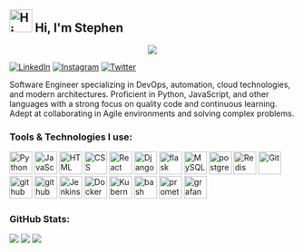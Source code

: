 <div>
  <h2>
  <img src="https://res.cloudinary.com/murste/image/upload/v1713870525/icons/Hi_snstgs.gif" alt="Hi" width="40" />
  Hi, I'm Stephen
  </h2>
  <p align="center">
  <a href="https://github.com/getintorj/readme-typing-svg">
    <img src="https://readme-typing-svg.demolab.com/?lines=Stephen%20Murichu%20;Software%20Engineer%20;DevOps%20Engineer%20;Web%20Developer%20;Full-Stack%20Developer;&font=Fira%20Code&center=true&width=440&height=45&color=00FFFF&vCenter=true&pause=1000&size=22" /></a>
</p>
</div>

 [![LinkedIn](https://img.shields.io/badge/LinkedIn-%230077B5.svg?logo=linkedin&logoColor=white)](https://www.linkedin.com/in/stephen-murichu-034990210/) [![Instagram](https://img.shields.io/badge/Instagram-%23E4405F.svg?logo=Instagram&logoColor=white)](https://instagram.com/steve_munuhe) [![Twitter](https://img.shields.io/badge/Twitter-1DA1F2?logo=Twitter&logoColor=white)](https://x.com/stephen_munuhe)

<p>
Software Engineer specializing in DevOps, automation, cloud technologies, and modern architectures. Proficient in Python, JavaScript, and other languages with a strong focus on quality code and continuous learning. Adept at collaborating in Agile environments and solving complex problems.
</p>

### Tools & Technologies I use:
<p align="left">
    <img src="https://img.icons8.com/color/48/000000/python.png" alt="Python" width="40" height="40"/>
    <img src="https://img.icons8.com/color/48/000000/javascript.png" alt="JavaScript" width="40" height="40"/>
    <img src="https://img.icons8.com/color/48/000000/html-5.png" alt="HTML" width="40" height="40"/>
    <img src="https://img.icons8.com/color/48/000000/css3.png" alt="CSS" width="40" height="40"/>
    <img src="https://img.icons8.com/officel/48/000000/react.png" alt="React" width="40" height="40"/>
    <img src="https://img.icons8.com/color/48/000000/django.png" alt="Django" width="40" height="40"/>
    <img src="https://img.icons8.com/nolan/64/flask.png"  width="40" height="40" alt="flask"/>
    <img src="https://img.icons8.com/color/48/000000/mysql.png" alt="MySQL" width="40" height="40"/>
    <img src="https://img.icons8.com/color/48/postgreesql.png" alt="postgresql" width="40" height="40"/>
    <img src="https://img.icons8.com/color/48/000000/redis.png" alt="Redis" width="40" height="40"/>
    <img src="https://img.icons8.com/color/48/000000/git.png" alt="Git" width="40" height="40"/>
    <img width="40" height="40" src="https://img.icons8.com/nolan/64/github.png" alt="github"/>
    <img width="40" height="40" src="https://res.cloudinary.com/murste/image/upload/v1713867096/icons/GitHub_Actions_qtiqeh.png" alt="github"/>
    <img src="https://img.icons8.com/color/48/000000/jenkins.png" alt="Jenkins" width="40" height="40"/>
    <img src="https://img.icons8.com/color/48/000000/docker.png" alt="Docker" width="40" height="40"/>
    <img src="https://img.icons8.com/color/48/000000/kubernetes.png" alt="Kubernetes" width="40" height="40"/>
    <img width="40" height="40" src="https://img.icons8.com/color/48/bash.png" alt="bash"/>
    <img width="40" height="40" src="https://img.icons8.com/color/48/prometheus-app.png" alt="prometheus-app"/>
    <img width="40" height="40" src="https://img.icons8.com/fluency/48/grafana.png" alt="grafana"/>
</p>

### GitHub Stats:
![](https://github-readme-stats.vercel.app/api?username=munuhee&theme=dark&hide_border=false&include_all_commits=false&count_private=false)
![](https://github-readme-streak-stats.herokuapp.com/?user=munuhee&theme=dark&hide_border=false)
![](https://github-readme-stats.vercel.app/api/top-langs/?username=munuhee&theme=dark&hide_border=false&include_all_commits=false&count_private=false&layout=compact)
